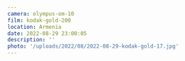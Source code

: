 ```yaml
---
camera: olympus-om-10
film: kodak-gold-200
location: Armenia
date: 2022-08-29 23:00:05
description: ''
photo: '/uploads/2022/08/2022-08-29-kodak-gold-17.jpg'
---
```

